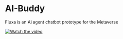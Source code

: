 # AI-Buddy
Fluxa is an Ai agent chatbot prototype for the Metaverse

[![Watch the video](https://img.youtube.com/vi/nnwJJWYDw20/maxresdefault.jpg)](https://www.youtube.com/watch?v=nnwJJWYDw20)


